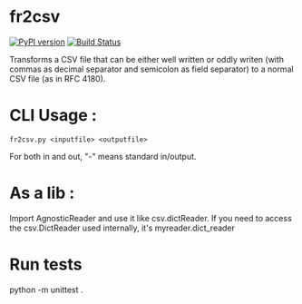 fr2csv
======

[![PyPI version](https://badge.fury.io/py/fr2csv.svg)](http://badge.fury.io/py/fr2csv)
[![Build Status](https://travis-ci.org/ewjoachim/fr2csv.svg?branch=master)](https://travis-ci.org/ewjoachim/fr2csv)

Transforms a CSV file that can be either well written or oddly writen
(with commas as decimal separator and semicolon as field separator) to a
normal CSV file (as in RFC 4180).

CLI Usage :
===========

    fr2csv.py <inputfile> <outputfile>

For both in and out, "-" means standard in/output.

As a lib :
==========

Import AgnosticReader and use it like csv.dictReader. If you need to access
the csv.DictReader used internally, it's myreader.dict_reader


Run tests
=========

python -m unittest .
